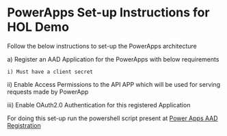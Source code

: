 # PowerApps Set-up Instructions for HOL Demo

Follow the below instructions to set-up the PowerApps architecture

a) Register an AAD Application for the PowerApps with below requirements

    i) Must have a client secret
    
   ii) Enable Access Permissions to the API APP which will be used for serving requests made by PowerApp
   
  iii) Enable OAuth2.0 Authentication for this registered Application
  
  
  For doing this set-up run the powershell script present at [Power Apps AAD Registration](https://github.com/manishkumar-agarwal/PowerApp-ApiApp-Integration/blob/master/Scripts/PowerAppAADRegistration.ps1)

